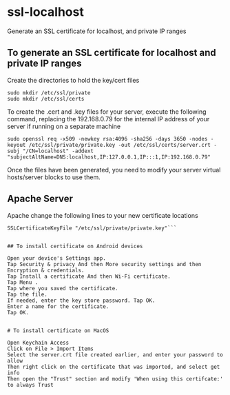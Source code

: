 # ssl-localhost
Generate an SSL certificate for localhost, and private IP ranges


## To generate an SSL certificate for localhost and private IP ranges

Create the directories to hold the key/cert files
```
sudo mkdir /etc/ssl/private
sudo mkdir /etc/ssl/certs
```

To create the .cert and .key files for your server, execute the following command, replacing the 192.168.0.79 for the internal IP address of your server if running on a separate machine

```
sudo openssl req -x509 -newkey rsa:4096 -sha256 -days 3650 -nodes -keyout /etc/ssl/private/private.key -out /etc/ssl/certs/server.crt -subj "/CN=localhost" -addext "subjectAltName=DNS:localhost,IP:127.0.0.1,IP:::1,IP:192.168.0.79"
```

Once the files have been generated, you need to modify your server virtual hosts/server blocks to use them.

## Apache Server
Apache change the following lines to your new certificate locations

```SSLCertificateFile "/etc/ssl/certs/server.crt"
SSLCertificateKeyFile "/etc/ssl/private/private.key"```


## To install certificate on Android devices

Open your device's Settings app.
Tap Security & privacy And then More security settings and then Encryption & credentials.
Tap Install a certificate And then Wi-Fi certificate.
Tap Menu .
Tap where you saved the certificate.
Tap the file.
If needed, enter the key store password. Tap OK.
Enter a name for the certificate.
Tap OK.


# To install certificate on MacOS

Open Keychain Access
Click on File > Import Items
Select the server.crt file created earlier, and enter your password to allow
Then right click on the certificate that was imported, and select get info
Then open the "Trust" section and modify 'When using this certifcate:' to always Trust

